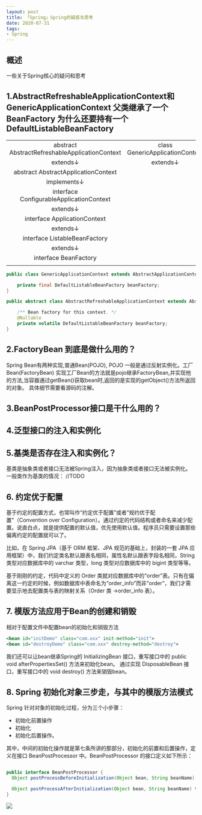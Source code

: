 ```yaml
---
layout: post
title: 「Spring」Spring的疑惑与思考
date: 2020-07-31
tags: 
- Spring
---
```


## 概述

一些关于Spring核心的疑问和思考

<!--more-->

## 1.AbstractRefreshableApplicationContext和GenericApplicationContext 父类继承了一个BeanFactory 为什么还要持有一个DefaultListableBeanFactory

|||
|:--:|:--:|
|abstract AbstractRefreshableApplicationContext | class GenericApplicationContext|
|extends↓|extends↓|
|abstract AbstractApplicationContext||
|implements↓||
|interface ConfigurableApplicationContext||
|extends↓|
|interface ApplicationContext|
|extends↓|
|interface ListableBeanFactory|
|extends↓|
|interface BeanFactory|
|||

```java
public class GenericApplicationContext extends AbstractApplicationContext implements BeanDefinitionRegistry {

	private final DefaultListableBeanFactory beanFactory;
}

public abstract class AbstractRefreshableApplicationContext extends AbstractApplicationContext {

	/** Bean factory for this context. */
	@Nullable
	private volatile DefaultListableBeanFactory beanFactory;
}
```

## 2.FactoryBean 到底是做什么用的？

Spring Bean有两种实现,普通Bean(POJO), POJO 一般是通过反射实例化。工厂Bean(FactoryBean)
实现工厂Bean的方法就是pojo继承FactoryBean,并实现他的方法,当容器通过getBean()获取bean时,返回的是实现的getObject()方法所返回的对象。
具体细节需要看源码的注解。

## 3.BeanPostProcessor接口是干什么用的？

## 4.泛型接口的注入和实例化

## 5.基类是否存在注入和实例化？

基类是抽象类或者接口无法被Spring注入，因为抽象类或者接口无法被实例化。
一般类作为基类的情况：
//TODO

## 6. 约定优于配置

基于约定的配置方式，也常叫作“约定优于配置”或者“规约优于配置”（Convention over Configuration）。通过约定的代码结构或者命名来减少配置。说直白点，就是提供配置的默认值，优先使用默认值。程序员只需要设置那些偏离约定的配置就可以了。

比如，在 Spring JPA（基于 ORM 框架、JPA 规范的基础上，封装的一套 JPA 应用框架）中，我们约定类名默认跟表名相同，属性名默认跟表字段名相同，String 类型对应数据库中的 varchar 类型，long 类型对应数据库中的 bigint 类型等等。

基于刚刚的约定，代码中定义的 Order 类就对应数据库中的“order”表。只有在偏离这一约定的时候，例如数据库中表命名为“order_info”而非“order”，我们才需要显示地去配置类与表的映射关系（Order 类 ->order_info 表）。

## 7. 模版方法应用于Bean的创建和销毁

相对于配置文件中配置bean的初始化和销毁方法

```xml
<bean id="initDemo" class="com.xxx" init-method="init">
<bean id="destroyDemo" class="com.xxx" destroy-method="destroy">
```

我们还可以让bean继承Spring的 InitializingBean 接口，重写接口中的 public void afterPropertiesSet() 方法来初始化bean。
通过实现 DisposableBean 接口，重写接口中的 	void destroy() 方法来销毁bean。

## 8. Spring 初始化对象三步走，与其中的模版方法模式

Spring 针对对象的初始化过程，分为三个小步骤：

* 初始化前置操作
* 初始化
* 初始化后置操作。

其中，中间的初始化操作就是第七条所讲的那部分，初始化的前置和后置操作，定义在接口 BeanPostProcessor 中。BeanPostProcessor 的接口定义如下所示：

```java

public interface BeanPostProcessor {
  Object postProcessBeforeInitialization(Object bean, String beanName) throws BeansException;

  Object postProcessAfterInitialization(Object bean, String beanName) throws BeansException;
}
```

![](/images/20200826/beanpostprocessor.jpg)